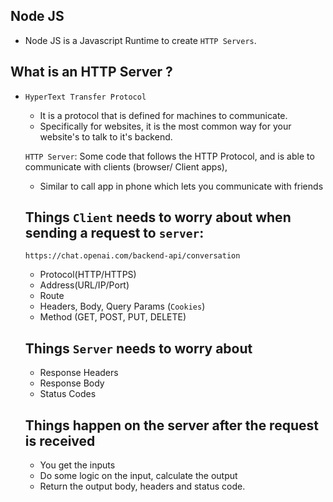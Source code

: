 ## Node JS

- Node JS is a Javascript Runtime to create `HTTP Servers`.

## What is an HTTP Server ?

- `HyperText Transfer Protocol`
  - It is a protocol that is defined for machines to communicate.
  - Specifically for websites, it is the most common way for your website's to talk to it's backend.

  `HTTP Server`: Some code that follows the HTTP Protocol, and is able to communicate with clients (browser/ Client apps),
  - Similar to call app in phone which lets you communicate with friends

  ## Things `Client` needs to worry about when sending a request to `server`:
  `https://chat.openai.com/backend-api/conversation`
  - Protocol(HTTP/HTTPS)
  - Address(URL/IP/Port)
  - Route
  - Headers, Body, Query Params (`Cookies`)
  - Method (GET, POST, PUT, DELETE)
  

  ## Things `Server` needs to worry about
  - Response Headers 
  - Response Body
  - Status Codes

  ## Things happen on the server after the request is received

  - You get the inputs
  - Do some logic on the input, calculate the output
  - Return the output body, headers and status code.
